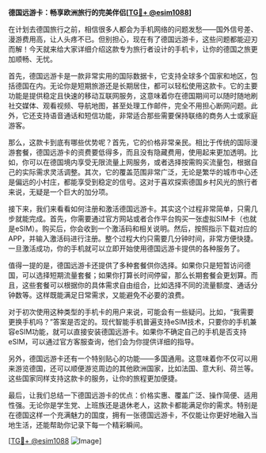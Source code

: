 **德国远游卡：畅享欧洲旅行的完美伴侣[[TG💪+ @esim1088](https://t.me/s/esim1088)]**

在计划去德国旅行之前，相信很多人都会为手机网络的问题发愁——国外信号差、漫游费用高，让人头疼不已。但别担心，现在有了德国远游卡，这些问题都能迎刃而解！今天就来给大家详细介绍这款专为旅行者设计的手机卡，让你的德国之旅更加顺畅、无忧。

首先，德国远游卡是一款非常实用的国际数据卡，它支持全球多个国家和地区，包括德国在内。无论你是短期旅游还是长期居住，都可以轻松使用这款卡。它的主要功能是提供稳定且快速的移动互联网服务，这意味着你在德国期间可以随时随地刷社交媒体、观看视频、导航地图，甚至处理工作邮件，完全不用担心断网问题。此外，它还支持语音通话和短信功能，非常适合那些需要保持联络的商务人士或家庭游客。

那么，这款卡到底有哪些优势呢？首先，它的价格非常亲民。相比于传统的国际漫游套餐，德国远游卡的资费要低得多，而且没有隐藏费用，使用起来更加透明。比如，你可以在德国境内享受无限流量上网服务，或者选择按需购买流量包，根据自己的实际需求灵活调整。其次，它的覆盖范围非常广泛，无论是繁华的城市中心还是偏远的小村庄，都能享受到稳定的信号。这对于喜欢探索德国乡村风光的旅行者来说，无疑是一个巨大的加分项。

接下来，我们来看看如何注册和激活德国远游卡。其实这个过程非常简单，只需几步就能完成。首先，你需要通过官方网站或者合作平台购买一张虚拟SIM卡（也就是eSIM）。购买后，你会收到一个激活码和相关说明。然后，按照指示下载对应的APP，并输入激活码进行注册。整个过程大约只需要几分钟时间，非常方便快捷。一旦激活成功，你的手机就可以立即开始使用德国远游卡提供的各种服务了。

值得一提的是，德国远游卡还提供了多种套餐供你选择。如果你只是短暂访问德国，可以选择短期流量套餐；如果你打算长时间停留，那么长期套餐会更划算。而且，这些套餐可以根据你的具体需求自由组合，比如选择不同的流量额度、通话分钟数等。这样既能满足日常需求，又能避免不必要的浪费。

对于初次使用这种类型的手机卡的用户来说，可能会有一些疑问。比如，“我需要更换手机吗？”答案是否定的。现代智能手机普遍支持eSIM技术，只要你的手机兼容eSIM功能，就可以直接安装德国远游卡。如果你不确定自己的手机是否支持eSIM，可以通过官方客服查询，他们会为你提供详细的指导。

另外，德国远游卡还有一个特别贴心的功能——多国通用。这意味着你不仅可以用来游览德国，还可以顺便游览周边的其他欧洲国家，比如法国、意大利、荷兰等。这些国家同样支持这款卡的服务，让你的旅程更加便捷。

最后，让我们总结一下德国远游卡的优点：价格实惠、覆盖广泛、操作简便、适用性强。无论你是学生党、上班族还是退休老人，这款卡都能满足你的需求。特别是在德国这样一个充满魅力的国度，拥有一张德国远游卡，不仅能让你更好地融入当地生活，还能帮助你记录下每一个精彩瞬间。

[[TG💪+ @esim1088](https://t.me/s/esim1088) ![Image](https://i.postimg.cc/4NQfJmqS/Snipaste-2025-05-13-00-14-12.png)]
